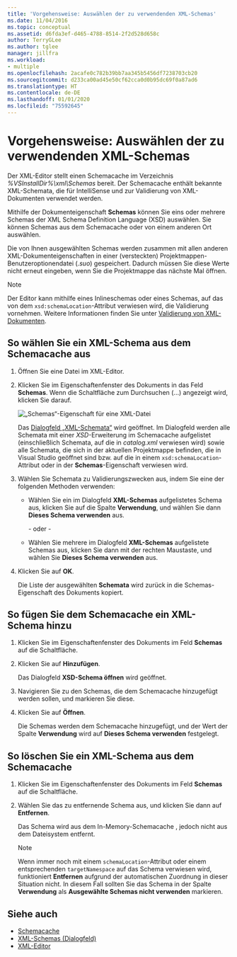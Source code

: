 ```yaml
---
title: 'Vorgehensweise: Auswählen der zu verwendenden XML-Schemas'
ms.date: 11/04/2016
ms.topic: conceptual
ms.assetid: d6fda3ef-d465-4788-8514-2f2d528d658c
author: TerryGLee
ms.author: tglee
manager: jillfra
ms.workload:
- multiple
ms.openlocfilehash: 2acafe0c782b39bb7aa345b5456df7238703cb20
ms.sourcegitcommit: d233ca00ad45e50cf62cca0d0b95dc69f0a87ad6
ms.translationtype: HT
ms.contentlocale: de-DE
ms.lasthandoff: 01/01/2020
ms.locfileid: "75592645"
---
```

# <a name="how-to-select-the-xml-schemas-to-use"></a>Vorgehensweise: Auswählen der zu verwendenden XML-Schemas

Der XML-Editor stellt einen Schemacache im Verzeichnis *%VSInstallDir%\xml\Schemas* bereit. Der Schemacache enthält bekannte XML-Schemata, die für IntelliSense und zur Validierung von XML-Dokumenten verwendet werden.

Mithilfe der Dokumenteigenschaft **Schemas** können Sie eins oder mehrere Schemas der XML Schema Definition Language (XSD) auswählen. Sie können Schemas aus dem Schemacache oder von einem anderen Ort auswählen.

Die von Ihnen ausgewählten Schemas werden zusammen mit allen anderen XML-Dokumenteigenschaften in einer (versteckten) Projektmappen-Benutzeroptionendatei (.*suo*) gespeichert. Dadurch müssen Sie diese Werte nicht erneut eingeben, wenn Sie die Projektmappe das nächste Mal öffnen.

> [!NOTE]
> Der Editor kann mithilfe eines Inlineschemas oder eines Schemas, auf das von dem `xsd:schemaLocation`-Attribut verwiesen wird, die Validierung vornehmen. Weitere Informationen finden Sie unter [Validierung von XML-Dokumenten](../xml-tools/xml-document-validation.md).

## <a name="to-select-an-xml-schema-from-the-schema-cache"></a>So wählen Sie ein XML-Schema aus dem Schemacache aus

1. Öffnen Sie eine Datei im XML-Editor.

2. Klicken Sie im Eigenschaftenfenster des Dokuments in das Feld **Schemas**. Wenn die Schaltfläche zum Durchsuchen (...) angezeigt wird, klicken Sie darauf.

   ![„Schemas“-Eigenschaft für eine XML-Datei](media/properties-schemas.png)

   Das [Dialogfeld „XML-Schemata“](xml-schemas-dialog-box.md) wird geöffnet. Im Dialogfeld werden alle Schemata mit einer *XSD*-Erweiterung im Schemacache aufgelistet (einschließlich Schemata, auf die in *catalog.xml* verwiesen wird) sowie alle Schemata, die sich in der aktuellen Projektmappe befinden, die in Visual Studio geöffnet sind bzw. auf die in einem `xsd:schemaLocation`-Attribut oder in der **Schemas**-Eigenschaft verwiesen wird.

3. Wählen Sie Schemata zu Validierungszwecken aus, indem Sie eine der folgenden Methoden verwenden:

   - Wählen Sie ein im Dialogfeld **XML-Schemas** aufgelistetes Schema aus, klicken Sie auf die Spalte **Verwendung**, und wählen Sie dann **Dieses Schema verwenden** aus.

     - oder -

   - Wählen Sie mehrere im Dialogfeld **XML-Schemas** aufgelistete Schemas aus, klicken Sie dann mit der rechten Maustaste, und wählen Sie **Dieses Schema verwenden** aus.

4. Klicken Sie auf **OK**.

   Die Liste der ausgewählten **Schemata** wird zurück in die Schemas-Eigenschaft des Dokuments kopiert.

## <a name="to-add-an-xml-schema-to-the-schema-cache"></a>So fügen Sie dem Schemacache ein XML-Schema hinzu

1. Klicken Sie im Eigenschaftenfenster des Dokuments im Feld **Schemas** auf die Schaltfläche.

2. Klicken Sie auf **Hinzufügen**.

   Das Dialogfeld **XSD-Schema öffnen** wird geöffnet.

3. Navigieren Sie zu den Schemas, die dem Schemacache hinzugefügt werden sollen, und markieren Sie diese.

4. Klicken Sie auf **Öffnen**.

   Die Schemas werden dem Schemacache hinzugefügt, und der Wert der Spalte **Verwendung** wird auf **Dieses Schema verwenden** festgelegt.

## <a name="to-delete-an-xml-schema-from-the-schema-cache"></a>So löschen Sie ein XML-Schema aus dem Schemacache

1. Klicken Sie im Eigenschaftenfenster des Dokuments im Feld **Schemas** auf die Schaltfläche.

2. Wählen Sie das zu entfernende Schema aus, und klicken Sie dann auf **Entfernen**.

   Das Schema wird aus dem In-Memory-Schemacache , jedoch nicht aus dem Dateisystem entfernt.

   > [!NOTE]
   > Wenn immer noch mit einem `schemaLocation`-Attribut oder einem entsprechenden `targetNamespace` auf das Schema verwiesen wird, funktioniert **Entfernen** aufgrund der automatischen Zuordnung in dieser Situation nicht. In diesem Fall sollten Sie das Schema in der Spalte **Verwendung** als **Ausgewählte Schemas nicht verwenden** markieren.

## <a name="see-also"></a>Siehe auch

- [Schemacache](../xml-tools/schema-cache.md)
- [XML-Schemas (Dialogfeld)](../xml-tools/xml-schemas-dialog-box.md)
- [XML-Editor](../xml-tools/xml-editor.md)

